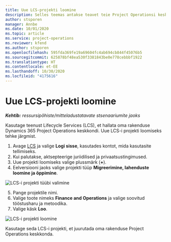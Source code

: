 ```yaml
---
title: Uue LCS-projekti loomine
description: Selles teemas antakse teavet teie Project Operationsi keskkonna jaoks LCS-is uue projekti loomise kohta.
author: stsporen
manager: Annbe
ms.date: 10/01/2020
ms.topic: article
ms.service: project-operations
ms.reviewer: kfend
ms.author: stsporen
ms.openlocfilehash: 595fda369fe19a69604fc4ab694cb844f45076b5
ms.sourcegitcommit: 625878bf48ea530f3381843be0e778cebbbf1922
ms.translationtype: HT
ms.contentlocale: et-EE
ms.lasthandoff: 10/30/2020
ms.locfileid: "4175616"
---
```

# <a name="start-a-new-lcs-project"></a>Uue LCS-projekti loomine

_**Kehtib:** ressursipõhiste/mitteladustatavate stsenaariumite jaoks_

Kasutage teenust Lifecycle Services (LCS), et hallata oma rakenduse Dynamics 365 Project Operations keskkondi. Uue LCS-i projekti loomiseks tehke järgmist.

1. Avage [LCS](https://lcs.dynamics.com/Logon/Index) ja valige **Logi sisse**, kasutades kontot, mida kasutasite tellimiseks.
2. Kui palutakse, aktsepteerige juriidilised ja privaatsustingimused.
3. Uue projekti loomiseks valige plussmärk (**+**).
4. Eelversiooni jaoks valige projekti tüüp **Migreerimine, lahenduste loomine ja õppimine**.

  ![LCS-i projekti tüübi valimine](./media/create-lcs-1.png)

5. Pange projektile nimi. 
6. Valige toote nimeks **Finance and Operations** ja valige soovitud tööstusharu ja metoodika. 
7. Valige käsk **Loo**.

![LCS-i projekti loomine](./media/create-lcs-2.png)

Kasutage seda LCS-i projekti, et juurutada oma rakenduse Project Operations keskkonda.

